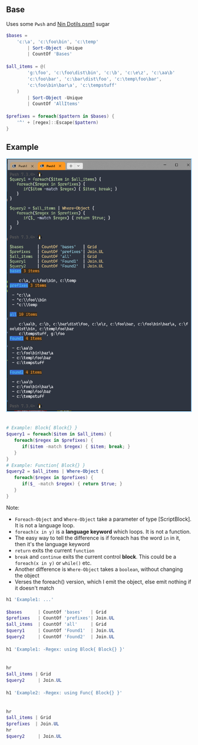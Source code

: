 ## Base 


Uses some `Pwsh` and [Nin Dotils.psm1](https://github.com/ninmonkey/dotfiles_git/blob/932ba69448835b73971be71e9a5cc35f72b31a5b/pwsh/dots_psmodules/Dotils/Dotils.psm1#L218-L374) sugar

```ps1
$bases =
    'c:\a', 'c:\foo\bin', 'c:\temp'
        | Sort-Object -Unique
        | CountOf 'Bases'

$all_items = @(
        'g:\foo', 'c:\foo\dist\bin', 'c:\b', 'c:\e\z', 'c:\aa\b'
        'c:\foo\bar', 'c:\bar\dist\foo', 'c:\temp\foo\bar',
        'c:\foo\bin\bar\a', 'c:\tempstuff'
    )
        | Sort-Object -Unique
        | CountOf 'AllItems'

$prefixes = foreach($pattern in $bases) {
    '^' + [regex]::Escape($pattern)
}
```

## Example

![screenshot of console output](./img/Test-AnyConditions.SimpleTest.png)

```ps1

# Example: Block{ Block{} }
$query1 = foreach($item in $all_items) {
   foreach($regex in $prefixes) {
      if($item -match $regex) { $item; break; }
   }
}
# Example: Function{ Block{} }
$query2 = $all_items | Where-Object {
   foreach($regex in $prefixes) {
      if($_ -match $regex) { return $true; }
   }
}
```
Note:
- `Foreach-Object` and `Where-Object` take a parameter of type [ScriptBlock]. It is not a language loop.
- `foreach(x in y)` is a **language keyword** which loops. It is not a function. 
- The easy way to tell the difference is if foreach has the word `in` in it, then it's the language keyword
- `return` exits the current `function`
- `break` and `continue` exits the current control **block**. This could be a `foreach(x in y)` or `while()` etc.  
- Another difference is `Where-Object` takes a `boolean`, without changing the object
- Verses the foreach() version, which I emit the object, else emit nothing if it doesn't match
```ps1
h1 'Example1: ...'

$bases      | CountOf 'bases'   | Grid
$prefixes   | CountOf 'prefixes'| Join.UL
$all_items  | CountOf 'all'     | Grid
$query1     | CountOf 'Found1'  | Join.UL
$query2     | CountOf 'Found2'  | Join.UL

h1 'Example1: -Regex: using Block{ Block{} }'


hr
$all_items | Grid
$query2     | Join.UL

h1 'Example2: -Regex: using Func{ Block{} }'


hr
$all_items | Grid
$prefixes  | Join.UL
hr
$query2     | Join.UL
```
